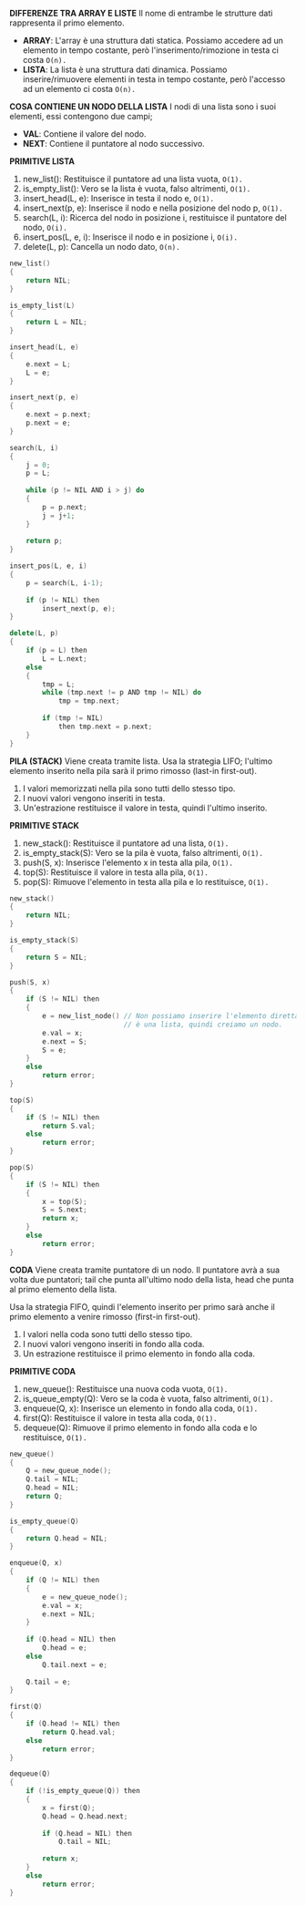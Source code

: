 **DIFFERENZE TRA ARRAY E LISTE**
Il nome di entrambe le strutture dati rappresenta il primo elemento.

- **ARRAY**: L'array è una struttura dati statica. Possiamo accedere ad un elemento in tempo costante, però l'inserimento/rimozione in testa ci costa `O(n).`
- **LISTA**: La lista è una struttura dati dinamica. Possiamo inserire/rimuovere elementi in testa in tempo costante, però l'accesso ad un elemento ci costa `O(n).`

**COSA CONTIENE UN NODO DELLA LISTA**
I nodi di una lista sono i suoi elementi, essi contengono due campi;
- **VAL**: Contiene il valore del nodo.
- **NEXT**: Contiene il puntatore al nodo successivo.

**PRIMITIVE LISTA**
1) new_list(): Restituisce il puntatore ad una lista vuota, `O(1).`
2) is_empty_list(): Vero se la lista è vuota, falso altrimenti, `O(1).`
3) insert_head(L, e): Inserisce in testa il nodo e, `O(1).`
4) insert_next(p, e): Inserisce il nodo e nella posizione del nodo p, `O(1).`
5) search(L, i): Ricerca del nodo in posizione i, restituisce il puntatore del nodo, `O(i).`
6) insert_pos(L, e, i): Inserisce il nodo e in posizione i, `O(i).`
7) delete(L, p): Cancella un nodo dato, `O(n).`

``` C++
new_list()
{
	return NIL;
}

is_empty_list(L)
{
	return L = NIL;
}

insert_head(L, e)
{
	e.next = L;
	L = e;
}

insert_next(p, e)
{
	e.next = p.next;
	p.next = e;
}

search(L, i)
{
	j = 0;
	p = L;
	
	while (p != NIL AND i > j) do
	{
		p = p.next;
		j = j+1;
	}
	
	return p;
}

insert_pos(L, e, i)
{
	p = search(L, i-1);
	
	if (p != NIL) then
		insert_next(p, e);
}

delete(L, p)
{
	if (p = L) then
		L = L.next;
	else
	{
		tmp = L;
		while (tmp.next != p AND tmp != NIL) do
			tmp = tmp.next;
		
		if (tmp != NIL)
			then tmp.next = p.next;
	}
}
```

**PILA (STACK)**
Viene creata tramite lista. Usa la strategia LIFO; l'ultimo elemento inserito nella pila sarà il primo rimosso (last-in first-out).

1) I valori memorizzati nella pila sono tutti dello stesso tipo.
2) I nuovi valori vengono inseriti in testa.
3) Un'estrazione restituisce il valore in testa, quindi l'ultimo inserito.

**PRIMITIVE STACK**
1) new_stack(): Restituisce il puntatore ad una lista, `O(1).`
2) is_empty_stack(S): Vero se la pila è vuota, falso altrimenti, `O(1).`
3) push(S, x): Inserisce l'elemento x in testa alla pila, `O(1).`
4) top(S): Restituisce il valore in testa alla pila, `O(1).`
5) pop(S): Rimuove l'elemento in testa alla pila e lo restituisce, `O(1).`

``` C++
new_stack()
{
	return NIL;
}

is_empty_stack(S)
{
	return S = NIL;
}

push(S, x)
{
	if (S != NIL) then
	{
		e = new_list_node() // Non possiamo inserire l'elemento direttamente,
		                    // è una lista, quindi creiamo un nodo.
		e.val = x;
		e.next = S;
		S = e;
	}
	else
		return error;
}

top(S)
{
	if (S != NIL) then
		return S.val;
	else
		return error;
}

pop(S)
{
	if (S != NIL) then
	{
		x = top(S);
		S = S.next;
		return x;
	}
	else
		return error;
}
```

**CODA**
Viene creata tramite puntatore di un nodo. Il puntatore avrà a sua volta due puntatori; tail che punta all'ultimo nodo della lista, head che punta al primo elemento della lista.

Usa la strategia FIFO, quindi l'elemento inserito per primo sarà anche il primo elemento a venire rimosso (first-in first-out).

1) I valori nella coda sono tutti dello stesso tipo.
2) I nuovi valori vengono inseriti in fondo alla coda.
3) Un estrazione restituisce il primo elemento in fondo alla coda.

**PRIMITIVE CODA**
1) new_queue(): Restituisce una nuova coda vuota, `O(1).`
2) is_queue_empty(Q): Vero se la coda è vuota, falso altrimenti, `O(1).`
3) enqueue(Q, x): Inserisce un elemento in fondo alla coda, `O(1).`
4) first(Q): Restituisce il valore in testa alla coda, `O(1).`
5) dequeue(Q): Rimuove il primo elemento in fondo alla coda e lo restituisce, `O(1).`

``` C++
new_queue()
{
	Q = new_queue_node();
	Q.tail = NIL;
	Q.head = NIL;
	return Q;
}

is_empty_queue(Q)
{
	return Q.head = NIL;
}

enqueue(Q, x)
{
	if (Q != NIL) then
	{
		e = new_queue_node();
		e.val = x;
		e.next = NIL;
	}
	
	if (Q.head = NIL) then
		Q.head = e;
	else
		Q.tail.next = e;
	
	Q.tail = e;
}

first(Q)
{
	if (Q.head != NIL) then
		return Q.head.val;
	else
		return error;
}

dequeue(Q)
{
	if (!is_empty_queue(Q)) then
	{
		x = first(Q);
		Q.head = Q.head.next;
		
		if (Q.head = NIL) then
			Q.tail = NIL;
		
		return x;
	}
	else
		return error;
}
```